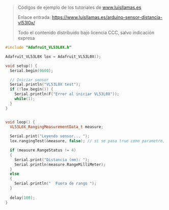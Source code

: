 > Códigos de ejemplo de los tutoriales de www.luisllamas.es
>
> Enlace entrada: https://www.luisllamas.es/arduino-sensor-distancia-vl53l0x/
>
> Todo el contenido distribuido bajo licencia CCC, salvo indicación expresa

```cpp
#include "Adafruit_VL53L0X.h"

Adafruit_VL53L0X lox = Adafruit_VL53L0X();

void setup() {
  Serial.begin(9600);

  // Iniciar sensor
  Serial.println("VL53L0X test");
  if (!lox.begin()) {
    Serial.println(F("Error al iniciar VL53L0X"));
    while(1);
  }
}


void loop() {
  VL53L0X_RangingMeasurementData_t measure;
    
  Serial.print("Leyendo sensor... ");
  lox.rangingTest(&measure, false); // si se pasa true como parametro, muestra por puerto serie datos de debug

  if (measure.RangeStatus != 4)
  {
    Serial.print("Distancia (mm): ");
	Serial.println(measure.RangeMilliMeter);
  } 
  else
  {
    Serial.println("  Fuera de rango ");
  }
    
  delay(100);
}

```